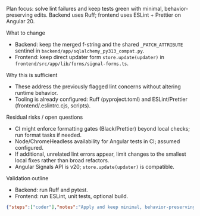 Plan focus: solve lint failures and keep tests green with minimal, behavior-preserving edits. Backend uses Ruff; frontend uses ESLint + Prettier on Angular 20.

What to change
- Backend: keep the merged f-string and the shared `_PATCH_ATTRIBUTE` sentinel in `backend/app/sqlalchemy_py313_compat.py`.
- Frontend: keep direct updater form `store.update(updater)` in `frontend/src/app/lib/forms/signal-forms.ts`.

Why this is sufficient
- These address the previously flagged lint concerns without altering runtime behavior.
- Tooling is already configured: Ruff (pyproject.toml) and ESLint/Prettier (frontend/.eslintrc.cjs, scripts).

Residual risks / open questions
- CI might enforce formatting gates (Black/Prettier) beyond local checks; run format tasks if needed.
- Node/ChromeHeadless availability for Angular tests in CI; assumed configured.
- If additional, unrelated lint errors appear, limit changes to the smallest local fixes rather than broad refactors.
- Angular Signals API is v20; `store.update(updater)` is compatible.

Validation outline
- Backend: run Ruff and pytest.
- Frontend: run ESLint, unit tests, optional build.

```json
{"steps":["coder"],"notes":"Apply and keep minimal, behavior-preserving lint fixes in two spots: backend/app/sqlalchemy_py313_compat.py (single f-string; use shared _PATCH_ATTRIBUTE via setattr) and frontend/src/app/lib/forms/signal-forms.ts (use store.update(updater)). If any additional lint errors appear, fix them surgically in-place without expanding scope or changing tooling/config. No dependency or config changes.","tests":"Backend: `ruff check backend` and `cd backend && pytest -q`. Frontend: `cd frontend && npm run lint`, `npm test -- --watch=false`, optional `npm run build`."}
```
